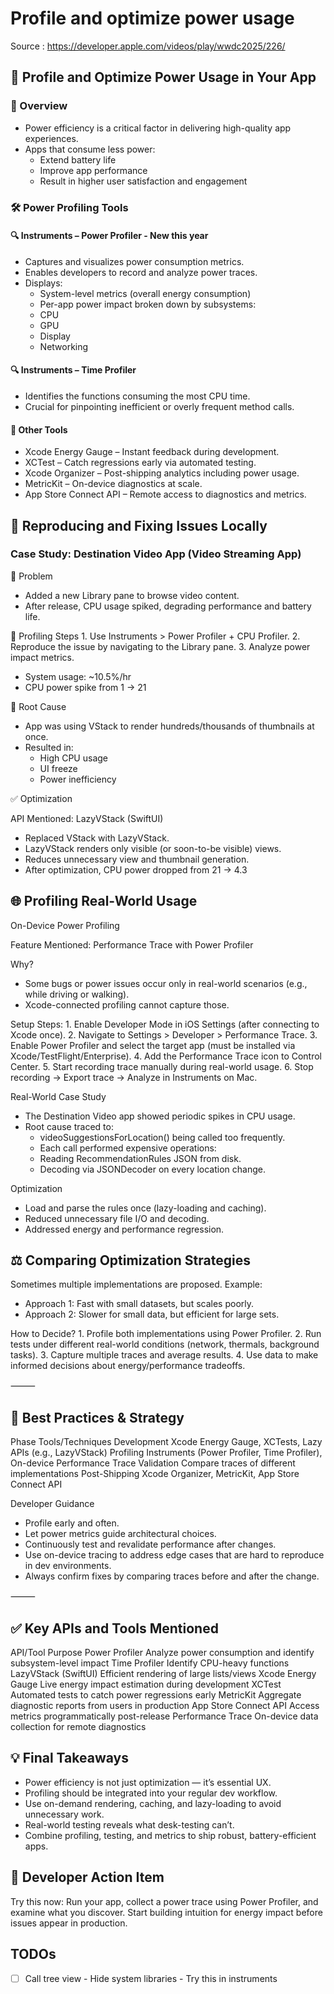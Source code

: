 # Profile and optimize power usage

Source : https://developer.apple.com/videos/play/wwdc2025/226/


## 🔋 Profile and Optimize Power Usage in Your App

### 🧭 Overview

- Power efficiency is a critical factor in delivering high-quality app experiences.
- Apps that consume less power:
    - Extend battery life
	- Improve app performance
	- Result in higher user satisfaction and engagement


### 🛠️ Power Profiling Tools

#### 🔍 Instruments – Power Profiler - New this year

- Captures and visualizes power consumption metrics.
- Enables developers to record and analyze power traces.
- Displays:
    - System-level metrics (overall energy consumption)
    - Per-app power impact broken down by subsystems:
    - CPU
    - GPU
    - Display
    - Networking

#### 🔍 Instruments – Time Profiler

- Identifies the functions consuming the most CPU time.
- Crucial for pinpointing inefficient or overly frequent method calls.

#### 🧪 Other Tools
- Xcode Energy Gauge – Instant feedback during development.
- XCTest – Catch regressions early via automated testing.
- Xcode Organizer – Post-shipping analytics including power usage.
- MetricKit – On-device diagnostics at scale.
- App Store Connect API – Remote access to diagnostics and metrics.


## 🧪 Reproducing and Fixing Issues Locally

### Case Study: Destination Video App (Video Streaming App)

🧾 Problem
- Added a new Library pane to browse video content.
- After release, CPU usage spiked, degrading performance and battery life.

🧰 Profiling Steps
	1.	Use Instruments > Power Profiler + CPU Profiler.
	2.	Reproduce the issue by navigating to the Library pane.
	3.	Analyze power impact metrics.
- System usage: ~10.5%/hr
- CPU power spike from 1 → 21

📌 Root Cause
- App was using VStack to render hundreds/thousands of thumbnails at once.
- Resulted in:
    - High CPU usage
    - UI freeze
    - Power inefficiency

✅ Optimization

API Mentioned: LazyVStack (SwiftUI)

- Replaced VStack with LazyVStack.
- LazyVStack renders only visible (or soon-to-be visible) views.
- Reduces unnecessary view and thumbnail generation.
- After optimization, CPU power dropped from 21 → 4.3


## 🌐 Profiling Real-World Usage

On-Device Power Profiling

Feature Mentioned: Performance Trace with Power Profiler

Why?
- Some bugs or power issues occur only in real-world scenarios (e.g., while driving or walking).
- Xcode-connected profiling cannot capture those.

Setup Steps:
	1.	Enable Developer Mode in iOS Settings (after connecting to Xcode once).
	2.	Navigate to Settings > Developer > Performance Trace.
	3.	Enable Power Profiler and select the target app (must be installed via Xcode/TestFlight/Enterprise).
	4.	Add the Performance Trace icon to Control Center.
	5.	Start recording trace manually during real-world usage.
	6.	Stop recording → Export trace → Analyze in Instruments on Mac.

Real-World Case Study
- The Destination Video app showed periodic spikes in CPU usage.
- Root cause traced to:
    - videoSuggestionsForLocation() being called too frequently.
    - Each call performed expensive operations:
    - Reading RecommendationRules JSON from disk.
    - Decoding via JSONDecoder on every location change.

Optimization
- Load and parse the rules once (lazy-loading and caching).
- Reduced unnecessary file I/O and decoding.
- Addressed energy and performance regression.


## ⚖️ Comparing Optimization Strategies

Sometimes multiple implementations are proposed. Example:
- Approach 1: Fast with small datasets, but scales poorly.
- Approach 2: Slower for small data, but efficient for large sets.

How to Decide?
	1.	Profile both implementations using Power Profiler.
	2.	Run tests under different real-world conditions (network, thermals, background tasks).
	3.	Capture multiple traces and average results.
	4.	Use data to make informed decisions about energy/performance tradeoffs.

⸻

## 🧩 Best Practices & Strategy

Phase	Tools/Techniques
Development	Xcode Energy Gauge, XCTests, Lazy APIs (e.g., LazyVStack)
Profiling	Instruments (Power Profiler, Time Profiler), On-device Performance Trace
Validation	Compare traces of different implementations
Post-Shipping	Xcode Organizer, MetricKit, App Store Connect API

Developer Guidance
- Profile early and often.
- Let power metrics guide architectural choices.
- Continuously test and revalidate performance after changes.
- Use on-device tracing to address edge cases that are hard to reproduce in dev environments.
- Always confirm fixes by comparing traces before and after the change.

⸻

## ✅ Key APIs and Tools Mentioned

API/Tool	Purpose
Power Profiler	Analyze power consumption and identify subsystem-level impact
Time Profiler	Identify CPU-heavy functions
LazyVStack (SwiftUI)	Efficient rendering of large lists/views
Xcode Energy Gauge	Live energy impact estimation during development
XCTest	Automated tests to catch power regressions early
MetricKit	Aggregate diagnostic reports from users in production
App Store Connect API	Access metrics programmatically post-release
Performance Trace	On-device data collection for remote diagnostics


## 💡 Final Takeaways
- Power efficiency is not just optimization — it’s essential UX.
- Profiling should be integrated into your regular dev workflow.
- Use on-demand rendering, caching, and lazy-loading to avoid unnecessary work.
- Real-world testing reveals what desk-testing can’t.
- Combine profiling, testing, and metrics to ship robust, battery-efficient apps.


## 📌 Developer Action Item

Try this now: Run your app, collect a power trace using Power Profiler, and examine what you discover. Start building intuition for energy impact before issues appear in production.


## TODOs

- [ ] Call tree view - Hide system libraries - Try this in instruments